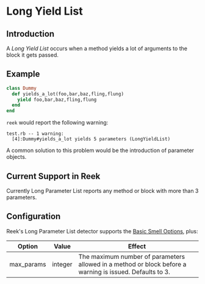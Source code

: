 # Long Yield List

## Introduction

A _Long Yield List_ occurs when a method yields a lot of arguments to the block it gets passed.

## Example

```Ruby
class Dummy
  def yields_a_lot(foo,bar,baz,fling,flung)
    yield foo,bar,baz,fling,flung
  end
end
```

`reek` would report the following warning:

```
test.rb -- 1 warning:
  [4]:Dummy#yields_a_lot yields 5 parameters (LongYieldList)
```

A common solution to this problem would be the introduction of parameter objects.

## Current Support in Reek

Currently Long Parameter List reports any method or block with more than 3 parameters.

## Configuration

Reek's Long Parameter List detector supports the [Basic Smell Options](Basic-Smell-Options.md), plus:

| Option         | Value       | Effect  |
| ---------------|-------------|---------|
| max_params |  integer | The maximum number of parameters allowed in a method or block before a warning is issued. Defaults to 3. |